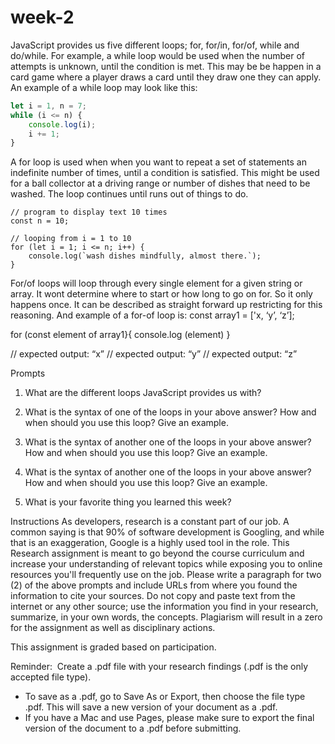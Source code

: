 # week-2
JavaScript provides us five different loops; for, for/in, for/of, while and do/while. For example, a while loop would be used when the number of attempts is unknown, until the condition is met. This may be be happen in a card game where a player draws a card until they draw one they can apply. An example of a while loop may look like this:

```javascript
let i = 1, n = 7;
while (i <= n) {
    console.log(i);
    i += 1;
}
```


A for loop is used when when you want to repeat a set of statements an indefinite number of times, until a condition is satisfied. This might be used for a ball collector at a driving range or number of dishes that need to be washed. The loop continues until runs out of things to do. 
```
// program to display text 10 times
const n = 10;

// looping from i = 1 to 10   
for (let i = 1; i <= n; i++) {
    console.log(`wash dishes mindfully, almost there.`);
}
```


For/of loops will loop through every single element for a given string or array. It wont determine where to start or how long to go on for. So it only happens once. It can be described as straight forward up restricting for this reasoning. And example of a for-of loop is:
const array1 = ['x, ‘y’, ‘z’];
            
for (const element of array1}{
console.log (element)
}

// expected output: “x”
// expected output: “y”
// expected output: “z”


Prompts
1. What are the different loops JavaScript provides us with?

2. What is the syntax of one of the loops in your above answer? How and when should you use this loop? Give an example.

3. What is the syntax of another one of the loops in your above answer? How and when should you use this loop? Give an example.

4. What is the syntax of another one of the loops in your above answer? How and when should you use this loop? Give an example.

5. What is your favorite thing you learned this week?

Instructions
As developers, research is a constant part of our job. A common saying is that 90% of software development is Googling, and while that is an exaggeration, Google is a highly used tool in the role. This Research assignment is meant to go beyond the course curriculum and increase your understanding of relevant topics while exposing you to online resources you'll frequently use on the job. Please write a paragraph for two (2) of the above prompts and include URLs from where you found the information to cite your sources. Do not copy and paste text from the internet or any other source; use the information you find in your research, summarize, in your own words, the concepts. Plagiarism will result in a zero for the assignment as well as disciplinary actions.

This assignment is graded based on participation.

Reminder:  Create a .pdf file with your research findings (.pdf is the only accepted file type).
- To save as a .pdf, go to Save As or Export, then choose the file type .pdf. This will save a new version of your document as a .pdf.
- If you have a Mac and use Pages, please make sure to export the final version of the document to a .pdf before submitting.

